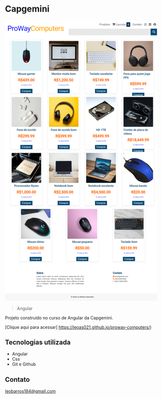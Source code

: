 # Capgemini

![preview](./assets/proway.png)

>Angular

Projeto construído no curso de Angular da Capgemini.

[Clique aqui para acessar]
https://leoas021.github.io/proway-computers/)

## Tecnologias utilizada

- Angular
- Css
- Git e Github

## Contato

leobarros184@gmail.com